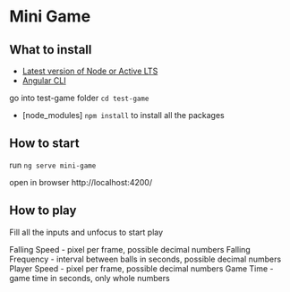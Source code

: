 # Mini Game

## What to install

- [Latest version of Node or Active LTS](https://nodejs.org/en/download/)
- [Angular CLI](https://angular.dev/tools/cli/setup-local#install-the-angular-cli)

go into test-game folder `cd test-game`

- [node_modules] `npm install` to install all the packages

## How to start

run `ng serve mini-game`

open in browser http://localhost:4200/

## How to play

Fill all the inputs and unfocus to start play

Falling Speed - pixel per frame, possible decimal numbers 
Falling Frequency - interval between balls in seconds, possible decimal numbers 
Player Speed - pixel per frame, possible decimal numbers 
Game Time - game time in seconds, only whole numbers
